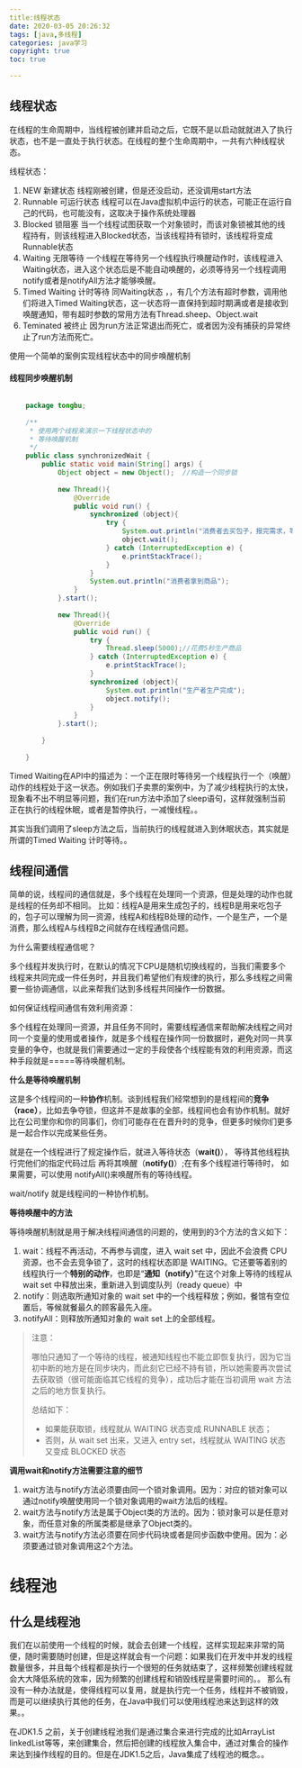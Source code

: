 ```yaml
---
title:线程状态
date: 2020-03-05 20:26:32
tags: [java,多线程]
categories: java学习
copyright: true
toc: true

---
```


## 线程状态

在线程的生命周期中，当线程被创建并启动之后，它既不是以启动就就进入了执行状态，也不是一直处于执行状态。在线程的整个生命周期中，一共有六种线程状态。

<!-- more -->

线程状态：

1. NEW 新建状态   线程刚被创建，但是还没启动，还没调用start方法
2. Runnable 可运行状态  线程可以在Java虚拟机中运行的状态，可能正在运行自己的代码，也可能没有，这取决于操作系统处理器
3. Blocked 锁阻塞 当一个线程试图获取一个对象锁时，而该对象锁被其他的线程持有，则该线程进入Blocked状态，当该线程持有锁时，该线程将变成Runnable状态
4. Waiting 无限等待  一个线程在等待另一个线程执行唤醒动作时，该线程进入Waiting状态，进入这个状态后是不能自动唤醒的，必须等待另一个线程调用notify或者是notifyAll方法才能够唤醒。
5. Timed Waiting 计时等待  同Waiting状态 ，，有几个方法有超时参数，调用他们将进入Timed Waiting状态，这一状态将一直保持到超时期满或者是接收到唤醒通知，带有超时参数的常用方法有Thread.sheep、Object.wait
6. Teminated 被终止  因为run方法正常退出而死亡，或者因为没有捕获的异常终止了run方法而死亡。



使用一个简单的案例实现线程状态中的同步唤醒机制

#### 线程同步唤醒机制

```java

	package tongbu;
	
	/**
	 * 使用两个线程来演示一下线程状态中的
	 * 等待唤醒机制
	 */
	public class synchronizedWait {
	    public static void main(String[] args) {
	        Object object = new Object();  //构造一个同步锁
	
	        new Thread(){
	            @Override
	            public void run() {
	                synchronized (object){
	                    try {
	                        System.out.println("消费者去买包子，报完需求，等待生产者生产包子");
	                        object.wait();
	                    } catch (InterruptedException e) {
	                        e.printStackTrace();
	                    }
	                }
	                System.out.println("消费者拿到商品");
	            }
	        }.start();
	
	        new Thread(){
	            @Override
	            public void run() {
	                try {
	                    Thread.sleep(5000);//花费5秒生产商品
	                } catch (InterruptedException e) {
	                    e.printStackTrace();
	                }
	                synchronized (object){
	                    System.out.println("生产者生产完成");
	                    object.notify();
	                }
	            }
	        }.start();
	
	    }
	
	}


```




Timed Waiting在API中的描述为：一个正在限时等待另一个线程执行一个（唤醒）动作的线程处于这一状态。例如我们子卖票的案例中，为了减少线程执行的太快，现象看不出不明显等问题，我们在run方法中添加了sleep语句，这样就强制当前正在执行的线程休眠，或者是暂停执行，一减慢线程。。

其实当我们调用了sleep方法之后，当前执行的线程就进入到休眠状态，其实就是所谓的Timed Waiting 计时等待。。



## 线程间通信

简单的说，线程间的通信就是，多个线程在处理同一个资源，但是处理的动作也就是线程的任务却不相同。
比如：线程A是用来生成包子的，线程B是用来吃包子的，包子可以理解为同一资源，线程A和线程B处理的动作，一个是生产，一个是消费，那么线程A与线程B之间就存在线程通信问题。


为什么需要线程通信呢？

多个线程并发执行时，在默认的情况下CPU是随机切换线程的，当我们需要多个线程来共同完成一件任务时，并且我们希望他们有规律的执行，那么多线程之间需要一些协调通信，以此来帮我们达到多线程共同操作一份数据。

如何保证线程间通信有效利用资源：

多个线程在处理同一资源，并且任务不同时，需要线程通信来帮助解决线程之间对同一个变量的使用或者操作，就是多个线程在操作同一份数据时，避免对同一共享变量的争夺，也就是我们需要通过一定的手段使各个线程能有效的利用资源，而这种手段就是=====等待唤醒机制。




**什么是等待唤醒机制**

这是多个线程间的一种**协作**机制。谈到线程我们经常想到的是线程间的**竞争（race）**，比如去争夺锁，但这并不是故事的全部，线程间也会有协作机制。就好比在公司里你和你的同事们，你们可能存在在晋升时的竞争，但更多时候你们更多是一起合作以完成某些任务。

就是在一个线程进行了规定操作后，就进入等待状态（**wait()**）， 等待其他线程执行完他们的指定代码过后 再将其唤醒（**notify()**）;在有多个线程进行等待时， 如果需要，可以使用 notifyAll()来唤醒所有的等待线程。

wait/notify 就是线程间的一种协作机制。

**等待唤醒中的方法**

等待唤醒机制就是用于解决线程间通信的问题的，使用到的3个方法的含义如下：

1. wait：线程不再活动，不再参与调度，进入 wait set 中，因此不会浪费 CPU 资源，也不会去竞争锁了，这时的线程状态即是 WAITING。它还要等着别的线程执行一个**特别的动作**，也即是“**通知（notify）**”在这个对象上等待的线程从wait set 中释放出来，重新进入到调度队列（ready queue）中
2. notify：则选取所通知对象的 wait set 中的一个线程释放；例如，餐馆有空位置后，等候就餐最久的顾客最先入座。
3. notifyAll：则释放所通知对象的 wait set 上的全部线程。

>注意：
>
>哪怕只通知了一个等待的线程，被通知线程也不能立即恢复执行，因为它当初中断的地方是在同步块内，而此刻它已经不持有锁，所以她需要再次尝试去获取锁（很可能面临其它线程的竞争），成功后才能在当初调用 wait 方法之后的地方恢复执行。
>
>总结如下：
>
>- 如果能获取锁，线程就从 WAITING 状态变成 RUNNABLE 状态；
>- 否则，从 wait set 出来，又进入 entry set，线程就从 WAITING 状态又变成 BLOCKED 状态



**调用wait和notify方法需要注意的细节**

1. wait方法与notify方法必须要由同一个锁对象调用。因为：对应的锁对象可以通过notify唤醒使用同一个锁对象调用的wait方法后的线程。
2. wait方法与notify方法是属于Object类的方法的。因为：锁对象可以是任意对象，而任意对象的所属类都是继承了Object类的。
3. wait方法与notify方法必须要在同步代码块或者是同步函数中使用。因为：必须要通过锁对象调用这2个方法。







# 线程池


## 什么是线程池

我们在以前使用一个线程的时候，就会去创建一个线程，这样实现起来非常的简便，随时需要随时创建，但是这样就会有一个问题：如果我们在开发中并发的线程数量很多，并且每个线程都是执行一个很短的任务就结束了，这样频繁创建线程就会大大降低系统的效率，因为频繁的创建线程和销毁线程是需要时间的。。
那么有没有一种办法就是，使得线程可以复用，就是执行完一个任务，线程并不被销毁，而是可以继续执行其他的任务，在Java中我们可以使用线程池来达到这样的效果。。

在JDK1.5 之前，关于创建线程池我们是通过集合来进行完成的比如ArrayList linkedList等等，来创建集合，然后把创建的线程放入集合中，通过对集合的操作来达到操作线程的目的。但是在JDK1.5之后，Java集成了线程池的概念。。










